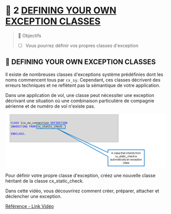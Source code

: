 # 🌸 2 [DEFINING YOUR OWN EXCEPTION CLASSES](https://learning.sap.com/learning-journeys/acquire-core-abap-skills/working-with-exception-classes_acd9568c-be4e-445a-a454-14c6f2cfcd2e)

> 🌺 Objectifs
>
> - [ ] Vous pourrez définir vos propres classes d'exception

## 🌸 DEFINING YOUR OWN EXCEPTION CLASSES

Il existe de nombreuses classes d'exceptions système prédéfinies dont les noms commencent tous par `cx_sy`. Cependant, ces classes décrivent des erreurs techniques et ne reflètent pas la sémantique de votre application.

Dans une application de vol, une classe peut nécessiter une exception décrivant une situation où une combinaison particulière de compagnie aérienne et de numéro de vol n'existe pas.

![](./assets/DefineExceptions_001.png)

Pour définir votre propre classe d'exception, créez une nouvelle classe héritant de la classe cx_static_check.

Dans cette vidéo, vous découvrirez comment créer, préparer, attacher et déclencher une exception.

[Référence - Link Vidéo](https://learning.sap.com/learning-journeys/acquire-core-abap-skills/defining-your-own-exception-classes_cf6cb318-246a-46ca-bd9a-f3eef5cbbb67)
